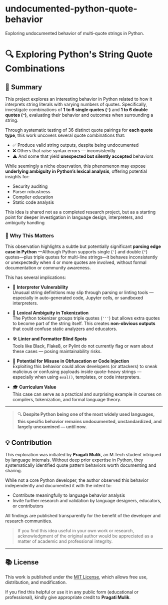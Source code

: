# undocumented-python-quote-behavior
Exploring undocumented behavior of multi-quote strings in Python.

# 🔍 Exploring Python's String Quote Combinations

## 📌 Summary

This project explores an interesting behavior in Python related to how it interprets string literals with varying numbers of quotes. Specifically,  investigate combinations of **1 to 6 single quotes (`'`)** and **1 to 6 double quotes (`"`)**, evaluating their behavior and outcomes when surrounding a string.

Through systematic testing of 36 distinct quote pairings for **each quote type**, this work uncovers several quote combinations that:
- ✅ Produce valid string outputs, despite being undocumented
- ❌ Others that raise syntax errors — inconsistently
- ⚠️ And some that yield **unexpected but silently accepted** behaviors


While seemingly a niche observation, this phenomenon may expose **underlying ambiguity in Python’s lexical analysis**, offering potential insights for:
- Security auditing
- Parser robustness
- Compiler education
- Static code analysis

This idea is shared not as a completed research project, but as a starting point for deeper investigation in language design, interpreters, and ambiguity handling



### 🔬 Why This Matters

This observation highlights a subtle but potentially significant **parsing edge case in Python** —Although Python supports single (`'`) and double (`"`) quotes—plus triple quotes for multi-line strings—it behaves inconsistently or unexpectedly when 4 or more quotes are involved, without formal documentation or community awareness.

This has several implications:

- 🧪 **Interpreter Vulnerability**  
  Unusual string definitions may slip through parsing or linting tools — especially in auto-generated code, Jupyter cells, or sandboxed interpreters.

- 🧠 **Lexical Ambiguity in Tokenization**  
  The Python tokenizer groups triple quotes (`'''`) but allows extra quotes to become part of the string itself. This creates **non-obvious outputs** that could confuse static analyzers and educators.

- 🛠️ **Linter and Formatter Blind Spots**  
  Tools like Black, Flake8, or Pylint do not currently flag or warn about these cases — posing maintainability risks.

- 🔐 **Potential for Misuse in Obfuscation or Code Injection**  
  Exploiting this behavior could allow developers (or attackers) to sneak malicious or confusing payloads inside quote-heavy strings — especially when using `eval()`, templates, or code interpreters.

- 🎓 **Curriculum Value**  
  This case can serve as a practical and surprising example in courses on compilers, tokenization, and formal language theory.

---

> 🔍 **Despite Python being one of the most widely used languages, this specific behavior remains undocumented, unstandardized, and largely unexamined — until now.**





## 💡 Contribution

This exploration was initiated by **Pragati Mulik**, an M.Tech student intrigued by language internals. Without deep prior expertise in Python, they systematically identified quote pattern behaviors worth documenting and sharing.

While not a core Python developer, the author observed this behavior independently and documented it with the intent to:
- Contribute meaningfully to language behavior analysis
- Invite further research and validation by language designers, educators, or contributors

All findings are published transparently for the benefit of the developer and research communities.

> If you find this idea useful in your own work or research, acknowledgment of the original author would be appreciated as a matter of academic and professional integrity.

---


## 📚 License

This work is published under the [MIT License](https://opensource.org/licenses/MIT), which allows free use, distribution, and modification.

If you find this helpful or use it in any public form (educational or professional), kindly give appropriate credit to **Pragati Mulik**.









